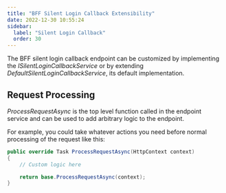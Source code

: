 ```yaml
---
title: "BFF Silent Login Callback Extensibility"
date: 2022-12-30 10:55:24
sidebar:
  label: "Silent Login Callback"
  order: 30
---
```


The BFF silent login callback endpoint can be customized by implementing the *ISilentLoginCallbackService* or by extending *DefaultSilentLoginCallbackService*, its default implementation.

## Request Processing
*ProcessRequestAsync* is the top level function called in the endpoint service and can be used to add arbitrary logic to the endpoint.

For example, you could take whatever actions you need before normal processing of the request like this:

```csharp
public override Task ProcessRequestAsync(HttpContext context)
{
    // Custom logic here

    return base.ProcessRequestAsync(context);
}
```
